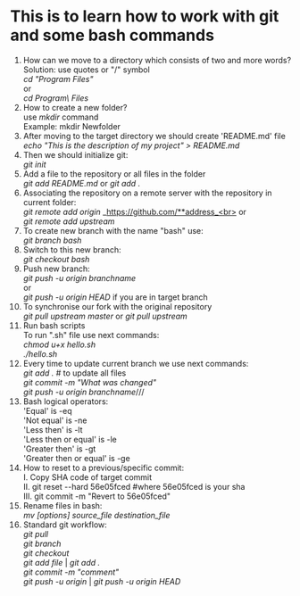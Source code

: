 # This is to learn how to work with git and some bash commands
1. How can we move to a directory which consists of two and more words?<br>
Solution: use quotes or "/" symbol<br>
_cd "Program Files"_<br>
or<br>
_cd Program\ Files_<br>
2. How to create a new folder?<br>
use _mkdir_ command<br>
Example: mkdir Newfolder<br>
3. After moving to the target directory we should create 'README.md' file<br>
_echo "This is the description of my project" > README.md_<br>
4. Then we should initialize git:<br>
_git init_<br>
5. Add a file to the repository or all files in the folder<br>
_git add README.md_ or _git add ._<br>
6. Associating the repository on a remote server with the repository in current folder:<br>
_git remote add origin_ _https://github.com/**address_<br>
or <br>
_git remote add upstream <link to remote repository>_
7. To create new branch with the name "bash" use:<br>
_git branch bash_<br>
8. Switch to this new branch:<br>
_git checkout bash_<br>
9. Push new branch:<br>
_git push -u origin branchname_<br>
or<br>
_git push -u origin HEAD_ if you are in target branch<br>
10. To synchronise our fork with the original repository <br>
_git pull upstream master_ or _git pull upstream <branchname>_
11. Run bash scripts<br>
To run ".sh" file use next commands:<br>
_chmod u+x hello.sh_<br>
_./hello.sh_<br>
12. Every time to update current branch we use next commands:<br>
_git add ._ # to update all files<br>
_git commit -m "What was changed"_<br>
_git push -u origin branchname_///<br>
13. Bash logical operators:<br>
'Equal' is -eq<br>
'Not equal' is -ne<br>
'Less then' is -lt<br>
'Less then or equal' is -le<br>
'Greater then' is -gt<br>
'Greater then or equal' is -ge<br>
14. How to reset to a previous/specific commit:<br>
I. Copy SHA code of target commit <br>
II. git reset --hard 56e05fced #where 56e05fced is your sha <br>
III. git commit -m "Revert to 56e05fced" <br>
15. Rename files in bash:<br>
_mv [options] source_file destination_file_ <br>
16. Standard git workflow:<br>
_git pull_<br>
_git branch_<br>
_git checkout <branch>_<br>
_git add file_ | _git add ._<br>
_git commit -m "comment"_<br>
_git push -u origin <branchname>_ | _git push -u origin HEAD_

